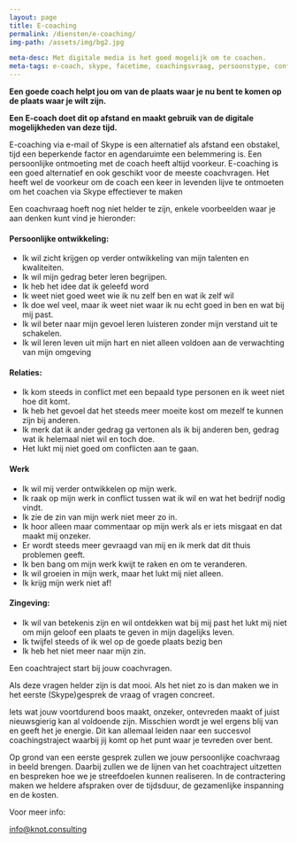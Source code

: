 ```yaml
---
layout: page
title: E-coaching
permalink: /diensten/e-coaching/
img-path: /assets/img/bg2.jpg

meta-desc: Met digitale media is het goed mogelijk om te coachen.
meta-tags: e-coach, skype, facetime, coachingsvraag, persoonstype, conflicten, ondersteuning, coachingstraject, streefdoelen, moderne coach, tijd als obstakel, talent, kwaliteiten
---
```


**Een goede coach helpt jou om van de plaats waar je nu bent te komen op de plaats waar je wilt zijn.** 

**Een E-coach doet dit op afstand en maakt gebruik van de digitale mogelijkheden van deze tijd.**

E-coaching via e-mail of Skype is een alternatief als afstand een obstakel, tijd een beperkende factor en agendaruimte een belemmering is.
Een persoonlijke ontmoeting met de coach heeft altijd voorkeur. E-coaching is een goed alternatief en ook geschikt voor de meeste coachvragen.
Het heeft wel de voorkeur om de coach een keer in levenden lijve te ontmoeten om het coachen via Skype effectiever te maken

Een coachvraag hoeft nog niet helder te zijn, enkele voorbeelden waar je aan denken kunt vind je hieronder:

#### Persoonlijke ontwikkeling:
- Ik wil zicht krijgen op verder ontwikkeling van mijn talenten en kwaliteiten.
- Ik wil mijn gedrag beter leren begrijpen.
- Ik heb het idee dat ik geleefd word
- Ik weet niet goed weet wie ik nu zelf ben en wat ik zelf wil
- Ik doe wel veel, maar ik weet niet waar ik nu echt goed in ben en wat bij mij past.
- Ik wil beter naar mijn gevoel leren luisteren zonder mijn verstand uit te schakelen.
- Ik wil leren leven uit mijn hart en niet alleen voldoen aan de verwachting van mijn omgeving

#### Relaties:
- Ik kom steeds in conflict met een bepaald type personen en ik weet niet hoe dit komt. 
- Ik heb het gevoel dat het steeds meer moeite kost om mezelf te kunnen zijn bij anderen.
- Ik merk dat ik ander gedrag ga vertonen als ik bij anderen ben, gedrag wat ik helemaal niet wil en toch doe.
- Het lukt mij niet goed om conflicten aan te gaan.

#### Werk
- Ik wil mij verder ontwikkelen op mijn werk.
- Ik raak op mijn werk in conflict tussen wat ik wil en wat het bedrijf nodig vindt.
- Ik zie de zin van mijn werk niet meer zo in.
- Ik hoor alleen maar commentaar op mijn werk als er iets misgaat en dat maakt mij onzeker.
- Er wordt steeds meer gevraagd van mij en ik merk dat dit thuis problemen geeft.
- Ik ben bang om mijn werk kwijt te raken en om te veranderen.
- Ik wil groeien in mijn werk, maar het lukt mij niet alleen.
- Ik krijg mijn werk niet af!

#### Zingeving:
- Ik wil van betekenis zijn en wil ontdekken wat bij mij past
het lukt mij niet om mijn geloof een plaats te geven in mijn dagelijks leven.
- Ik twijfel steeds of ik wel op de goede plaats bezig ben
- Ik heb het niet meer naar mijn zin.

Een coachtraject start bij jouw coachvragen.

Als deze vragen helder zijn is dat mooi. Als het niet zo is dan maken we in het eerste (Skype)gesprek de vraag of vragen concreet.

Iets wat jouw voortdurend boos maakt, onzeker, ontevreden maakt of juist nieuwsgierig kan al voldoende zijn. Misschien wordt je wel ergens blij van en geeft het je energie. Dit kan allemaal leiden naar een succesvol coachingstraject waarbij jij komt op het punt waar je tevreden over bent.

Op grond van een eerste gesprek zullen we jouw persoonlijke coachvraag in beeld brengen. Daarbij zullen we de lijnen van het coachtraject uitzetten en bespreken hoe we je streefdoelen kunnen realiseren.
In de contractering maken we heldere afspraken over de tijdsduur, de gezamenlijke inspanning en de kosten.

Voor meer info:

info@knot.consulting
